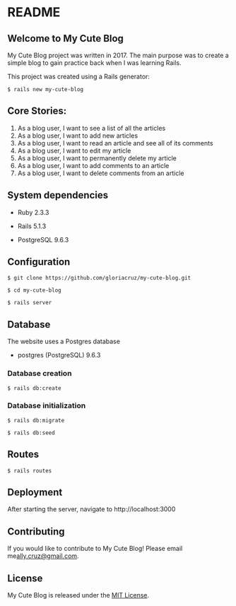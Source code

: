 # README

## Welcome to My Cute Blog

My Cute Blog project was written in 2017. The main purpose was to create a simple blog to gain practice back when I was learning Rails.

This project was created using a Rails generator:

    $ rails new my-cute-blog

## Core Stories:

1. As a blog user, I want to see a list of all the articles
2. As a blog user, I want to add new articles
3. As a blog user, I want to read an article and see all of its comments
4. As a blog user, I want to edit my article
5. As a blog user, I want to permanently delete my article
6. As a blog user, I want to add comments to an article
7. As a blog user, I want to delete comments from an article

## System dependencies

* Ruby 2.3.3

* Rails 5.1.3

* PostgreSQL 9.6.3

## Configuration

    $ git clone https://github.com/gloriacruz/my-cute-blog.git

    $ cd my-cute-blog

    $ rails server

## Database

The website uses a Postgres database

* postgres (PostgreSQL) 9.6.3

### Database creation

    $ rails db:create

### Database initialization

    $ rails db:migrate

    $ rails db:seed

## Routes

    $ rails routes

## Deployment

After starting the server, navigate to http://localhost:3000

## Contributing

If you would like to contribute to My Cute Blog! Please email me[ally.cruz@gmail.com](mailto:ally.cruz@gmail.com).

## License

My Cute Blog is released under the [MIT License](https://opensource.org/licenses/MIT).
